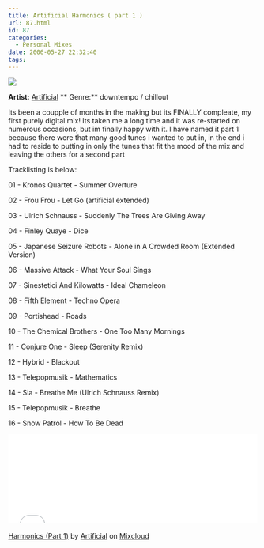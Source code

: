 ```yaml
---
title: Artificial Harmonics ( part 1 )
url: 87.html
id: 87
categories:
  - Personal Mixes
date: 2006-05-27 22:32:40
tags:
---
```


**![](/wp-content/uploads/Image/PixelHouse.gif)**

**Artist:** [Artificial](https://www.mikecann.co.uk/www.artificial-studios.co.uk) ** Genre:** downtempo / chillout

<div>

<span class="postbody"> Its been a coupple of months in the making but its FINALLY compleate, my first purely digital mix! Its taken me a long time and it was re-started on numerous occasions, but im finally happy with it. I have named it part 1 because there were that many good tunes i wanted to put in, in the end i had to reside to putting in only the tunes that fit the mood of the mix and leaving the others for a second part

</span>
<p align="left"><span class="postbody"> Tracklisting is below: </span>

01 - Kronos Quartet - Summer Overture

02 - Frou Frou - Let Go (artificial extended)

03 - Ulrich Schnauss - Suddenly The Trees Are Giving Away

04 - Finley Quaye - Dice

05 - Japanese Seizure Robots - Alone in A Crowded Room (Extended Version)

06 - Massive Attack - What Your Soul Sings

07 - Sinestetici And Kilowatts - Ideal Chameleon

08 - Fifth Element - Techno Opera

09 - Portishead - Roads

10 - The Chemical Brothers - One Too Many Mornings

11 - Conjure One - Sleep (Serenity Remix)

12 - Hybrid - Blackout

13 - Telepopmusik - Mathematics

14 - Sia - Breathe Me (Ulrich Schnauss Remix)

15 - Telepopmusik - Breathe

16 - Snow Patrol - How To Be Dead

<iframe width="100%" height="180" src="//www.mixcloud.com/widget/iframe/?feed=http%3A%2F%2Fwww.mixcloud.com%2Fmikeysee%2Fharmonics-part-1%2F&amp;embed_type=widget_standard&amp;embed_uuid=b225c3a5-0d3e-40ad-9e0c-9baedf8ccc78&amp;hide_tracklist=1&amp;hide_cover=1" frameborder="0"></iframe><div style="clear: both; height: 3px; width: auto;"></div>

[Harmonics (Part 1)](https://www.mixcloud.com/mikeysee/harmonics-part-1/?utm_source=widget&amp;utm_medium=web&amp;utm_campaign=base_links&amp;utm_term=resource_link)<span> by </span>[Artificial](https://www.mixcloud.com/mikeysee/?utm_source=widget&amp;utm_medium=web&amp;utm_campaign=base_links&amp;utm_term=profile_link)<span> on </span>[ Mixcloud](https://www.mixcloud.com/?utm_source=widget&utm_medium=web&utm_campaign=base_links&utm_term=homepage_link)

<div style="clear: both; height: 3px; width: auto;"></div>

</div>
